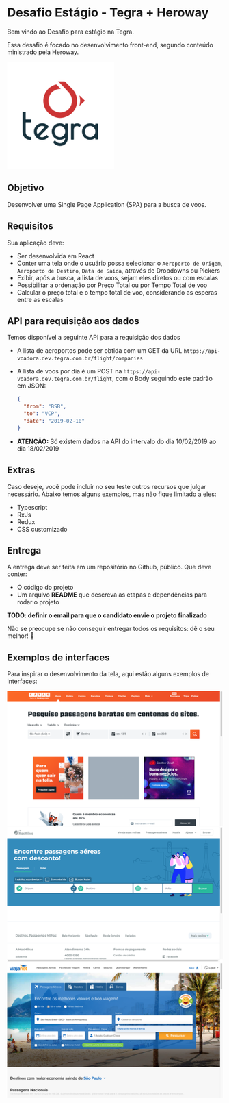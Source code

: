 # Desafio Estágio - Tegra + Heroway

<link rel="shortcut icon" type="image/x-icon" href="tegra.ico">

Bem vindo ao Desafio para estágio na Tegra.

Essa desafio é focado no desenvolvimento front-end, segundo conteúdo ministrado pela Heroway.

<img src="tegra.png" alt="Logo Tegra" width="250" />

## Objetivo

Desenvolver uma Single Page Application (SPA) para a busca de voos.

## Requisitos

Sua aplicação deve:

- Ser desenvolvida em React
- Conter uma tela onde o usuário possa selecionar o `Aeroporto de Origem`, `Aeroporto de Destino`, `Data de Saída`, através de Dropdowns ou Pickers
- Exibir, após a busca, a lista de voos, sejam eles diretos ou com escalas
- Possibilitar a ordenação por Preço Total ou por Tempo Total de voo
- Calcular o preço total e o tempo total de voo, considerando as esperas entre as escalas

## API para requisição aos dados

Temos disponível a seguinte API para a requisição dos dados

- A lista de aeroportos pode ser obtida com um GET da URL `https://api-voadora.dev.tegra.com.br/flight/companies`
- A lista de voos por dia é um POST na `https://api-voadora.dev.tegra.com.br/flight`, com o Body seguindo este padrão em JSON:

  ```json
  {
    "from": "BSB",
    "to": "VCP",
    "date": "2019-02-10"
  }
  ```

- **ATENÇÃO:** Só existem dados na API do intervalo do dia 10/02/2019 ao dia 18/02/2019

## Extras

Caso deseje, você pode incluir no seu teste outros recursos que julgar necessário. Abaixo temos alguns exemplos, mas não fique limitado a eles:

- Typescript
- RxJs
- Redux
- CSS customizado

## Entrega

A entrega deve ser feita em um repositório no Github, público. Que deve conter:

- O código do projeto
- Um arquivo **README** que descreva as etapas e dependências para rodar o projeto

**TODO: definir o email para que o candidato envie o projeto finalizado**

Não se preocupe se não conseguir entregar todos os requisitos: dê o seu melhor! :muscle:

## Exemplos de interfaces

Para inspirar o desenvolvimento da tela, aqui estão alguns exemplos de interfaces:

<img src="exemplo-kayak.png" alt="Exemplo interface Kayak" />

<img src="exemplo-maxmilhas.png" alt="Exemplo interface MaxMilhas" />

<img src="exemplo-viajanet.png" alt="Exemplo interface ViajaNet" />
